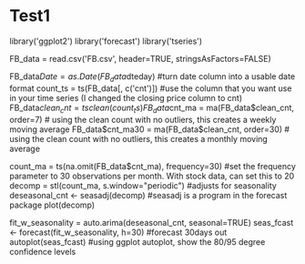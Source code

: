 # Test1

library('ggplot2')
library('forecast')
library('tseries')

FB_data = read.csv('FB.csv', header=TRUE, stringsAsFactors=FALSE)

FB_data$Date = as.Date(FB_data$dteday) #turn date column into a usable date format
count_ts = ts(FB_data[, c('cnt')]) #use the column that you want use in your time series (I changed the closing price column to cnt)
FB_data$clean_cnt = tsclean(count_ts)
FB_data$cnt_ma = ma(FB_data$clean_cnt, order=7) # using the clean count with no outliers, this creates a weekly moving average
FB_data$cnt_ma30 = ma(FB_data$clean_cnt, order=30) # using the clean count with no outliers, this creates a monthly moving average

count_ma = ts(na.omit(FB_data$cnt_ma), frequency=30) #set the frequency parameter to 30 observations per month. With stock data, can set this to 20
decomp = stl(count_ma, s.window="periodic") #adjusts for seasonality
deseasonal_cnt <- seasadj(decomp) #seasadj is a program in the forecast package
plot(decomp)

fit_w_seasonality = auto.arima(deseasonal_cnt, seasonal=TRUE)
seas_fcast <- forecast(fit_w_seasonality, h=30) #forecast 30days out
autoplot(seas_fcast) #using ggplot autoplot, show the 80/95 degree confidence levels
